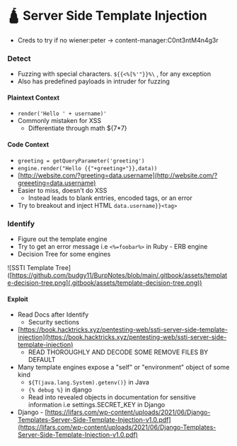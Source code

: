 # 🛕 Server Side Template Injection

* Creds to try if no wiener:peter -> content-manager:C0nt3ntM4n4g3r

### Detect

* Fuzzing with special characters. `${{<%[%'"}}%\` , for any exception
* Also has predefined payloads in intruder for fuzzing

#### Plaintext Context

* `render('Hello ' + username)'`
* Commonly mistaken for XSS
  * Differentiate through math ${7\*7}

#### Code Context

* `greeting = getQueryParameter('greeting')`
* `engine.render("Hello {{"+greeting+"}},data))`
* [http://website.com/?greeting=data.username](http://website.com/?greeeting=data.username)
* Easier to miss, doesn't do XSS
  * Instead leads to blank entries, encoded tags, or an error
* Try to breakout and inject HTML `data.username}}<tag>`

### Identify

* Figure out the template engine
* Try to get an error message i.e `<%=foobar%>` in Ruby - ERB engine
* Decision Tree for some engines

!\[SSTI Template Tree]\([https://github.com/budgy11/BurpNotes/blob/main/.gitbook/assets/template-decision-tree.png](.gitbook/assets/template-decision-tree.png))



#### Exploit

* Read Docs after Identify
  * Security sections
* [https://book.hacktricks.xyz/pentesting-web/ssti-server-side-template-injection](https://book.hacktricks.xyz/pentesting-web/ssti-server-side-template-injection)
  * READ THOROUGHLY AND DECODE SOME REMOVE FILES BY DEFAULT
* Many template engines expose a "self" or "environment" object of some kind
  * `${T(java.lang.System).getenv()}` in Java
  * `{% debug %}` in django
  * Read into revealed objects in documentation for sensitive information i.e settings.SECRET\_KEY in Django
* Django - [https://lifars.com/wp-content/uploads/2021/06/Django-Templates-Server-Side-Template-Injection-v1.0.pdf](https://lifars.com/wp-content/uploads/2021/06/Django-Templates-Server-Side-Template-Injection-v1.0.pdf)
